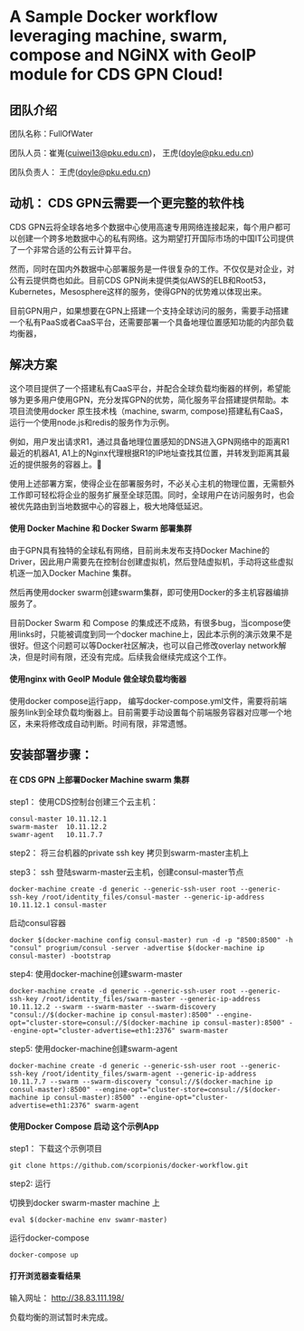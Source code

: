 # A Sample Docker workflow leveraging machine, swarm, compose and NGiNX with GeoIP module  for CDS GPN Cloud!

## 团队介绍

团队名称：FullOfWater

团队人员：崔嵬(cuiwei13@pku.edu.cn)， 王虎(doyle@pku.edu.cn)

团队负责人： 王虎(doyle@pku.edu.cn)


## 动机： CDS GPN云需要一个更完整的软件栈
CDS GPN云将全球各地多个数据中心使用高速专用网络连接起来，每个用户都可以创建一个跨多地数据中心的私有网络。这为期望打开国际市场的中国IT公司提供了一个非常合适的公有云计算平台。

然而，同时在国内外数据中心部署服务是一件很复杂的工作。不仅仅是对企业，对公有云提供商也如此。目前CDS GPN尚未提供类似AWS的ELB和Root53，Kubernetes，Mesosphere这样的服务，使得GPN的优势难以体现出来。

目前GPN用户，如果想要在GPN上搭建一个支持全球访问的服务，需要手动搭建一个私有PaaS或者CaaS平台，还需要部署一个具备地理位置感知功能的内部负载均衡器，

## 解决方案

这个项目提供了一个搭建私有CaaS平台，并配合全球负载均衡器的样例，希望能够为更多用户使用GPN，充分发挥GPN的优势，简化服务平台搭建提供帮助。本项目流使用docker 原生技术栈（machine, swarm, compose)搭建私有CaaS，运行一个使用node.js和redis的服务作为示例。

例如，用户发出请求R1，通过具备地理位置感知的DNS进入GPN网络中的距离R1最近的机器A1, A1上的Nginx代理根据R1的IP地址查找其位置，并转发到距离其最近的提供服务的容器上。

使用上述部署方案，使得企业在部署服务时，不必关心主机的物理位置，无需额外工作即可轻松将企业的服务扩展至全球范围。同时，全球用户在访问服务时，也会被优先路由到当地数据中心的容器上，极大地降低延迟。

#### 使用 Docker Machine 和 Docker Swarm 部署集群

由于GPN具有独特的全球私有网络，目前尚未发布支持Docker Machine的Driver，因此用户需要先在控制台创建虚拟机，然后登陆虚拟机，手动将这些虚拟机逐一加入Docker Machine 集群。

然后再使用docker swarm创建swarm集群，即可使用Docker的多主机容器编排服务了。

目前Docker Swarm 和 Compose 的集成还不成熟，有很多bug，当compose使用links时，只能被调度到同一个docker machine上，因此本示例的演示效果不是很好。但这个问题可以等Docker社区解决，也可以自己修改overlay network解决，但是时间有限，还没有完成。后续我会继续完成这个工作。

#### 使用nginx with GeoIP Module 做全球负载均衡器

使用docker compose运行app， 编写docker-compose.yml文件，需要将前端服务link到全球负载均衡器上。目前需要手动设置每个前端服务容器对应哪一个地区，未来将修改成自动判断。时间有限，非常遗憾。

## 安装部署步骤：

#### 在 CDS GPN 上部署Docker Machine swarm 集群

step1： 使用CDS控制台创建三个云主机：
```
consul-master 10.11.12.1
swarm-master  10.11.12.2
swamr-agent   10.11.7.7
```
step2： 将三台机器的private ssh key 拷贝到swarm-master主机上

step3： ssh 登陆swarm-master云主机，创建consul-master节点
```
docker-machine create -d generic --generic-ssh-user root --generic-ssh-key /root/identity_files/consul-master --generic-ip-address 10.11.12.1 consul-master
```
 启动consul容器
 ```
docker $(docker-machine config consul-master) run -d -p "8500:8500" -h "consul" progrium/consul -server -advertise $(docker-machine ip consul-master) -bootstrap
```
step4: 使用docker-machine创建swarm-master
```
docker-machine create -d generic --generic-ssh-user root --generic-ssh-key /root/identity_files/swarm-master --generic-ip-address 10.11.12.2 --swarm --swarm-master --swarm-discovery "consul://$(docker-machine ip consul-master):8500" --engine-opt="cluster-store=consul://$(docker-machine ip consul-master):8500" --engine-opt="cluster-advertise=eth1:2376" swarm-master
```
step5: 使用docker-machine创建swarm-agent
```
docker-machine create -d generic --generic-ssh-user root --generic-ssh-key /root/identity_files/swarm-agent --generic-ip-address 10.11.7.7 --swarm --swarm-discovery "consul://$(docker-machine ip consul-master):8500" --engine-opt="cluster-store=consul://$(docker-machine ip consul-master):8500" --engine-opt="cluster-advertise=eth1:2376" swarm-agent
```

#### 使用Docker Compose 启动 这个示例App

step1： 下载这个示例项目
```
git clone https://github.com/scorpionis/docker-workflow.git
```
step2:  运行

切换到docker swarm-master machine 上
```
eval $(docker-machine env swamr-master)
```

运行docker-compose
```
docker-compose up
```
#### 打开浏览器查看结果

输入网址： http://38.83.111.198/

负载均衡的测试暂时未完成。
